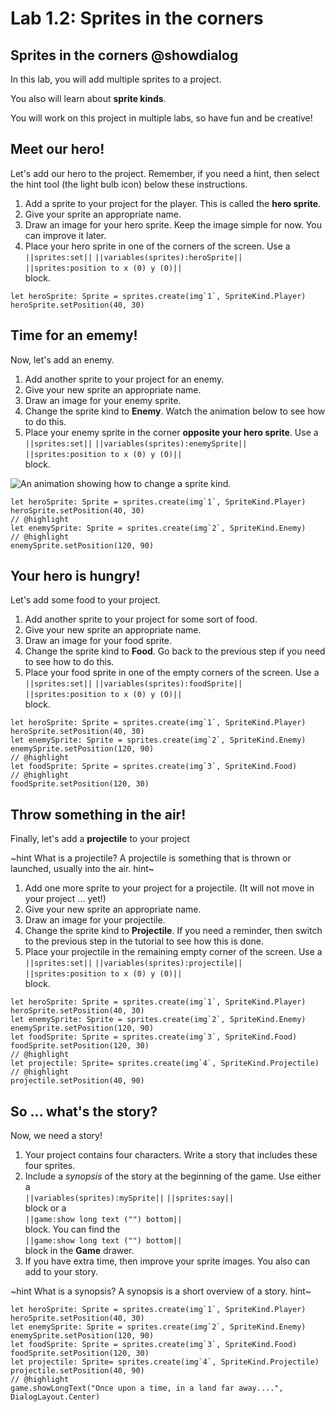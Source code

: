 # Lab 1.2: Sprites in the corners

## Sprites in the corners @showdialog

In this lab, you will add multiple sprites to a project.

You also will learn about **sprite kinds**.

You will work on this project in multiple labs,
so have fun and be creative!

## Meet our hero!

Let's add our hero to the project.
Remember, if you need a hint, then select the hint tool
(the light bulb icon)
below these instructions.

1.   Add a sprite to your project for the player.
This is called the **hero sprite**.
1.   Give your sprite an appropriate name.
1.   Draw an image for your hero sprite.
Keep the image simple for now. You can improve it later.
1.   Place your hero sprite in one of the corners of the screen.
Use a   
``||sprites:set||`` ``||variables(sprites):heroSprite||``
``||sprites:position to x (0) y (0)||``   
block.

```blocks
let heroSprite: Sprite = sprites.create(img`1`, SpriteKind.Player)
heroSprite.setPosition(40, 30)
```

## Time for an ememy!

Now, let's add an enemy.

1.   Add another sprite to your project for an enemy.
1.   Give your new sprite an appropriate name.
1.   Draw an image for your enemy sprite.
1.   Change the sprite kind to **Enemy**.
Watch the animation below to see how to do this.
1.   Place your enemy sprite in the corner
**opposite your hero sprite**.
Use a   
``||sprites:set||`` ``||variables(sprites):enemySprite||``
``||sprites:position to x (0) y (0)||``   
block.

![An animation showing how to change a sprite kind.](https://alex-kulcsar.github.io/introcs-tutorials/assets/images/S01.L01.02.change_sprite_kind.gif)

```blocks
let heroSprite: Sprite = sprites.create(img`1`, SpriteKind.Player)
heroSprite.setPosition(40, 30)
// @highlight
let enemySprite: Sprite = sprites.create(img`2`, SpriteKind.Enemy)
// @highlight
enemySprite.setPosition(120, 90)
```

## Your hero is hungry!

Let's add some food to your project.

1.   Add another sprite to your project for some sort of food.
1.   Give your new sprite an appropriate name.
1.   Draw an image for your food sprite.
1.   Change the sprite kind to **Food**.
Go back to the previous step if you need to see how to do this.
1.   Place your food sprite in one of the empty corners of the screen.
Use a   
``||sprites:set||`` ``||variables(sprites):foodSprite||``
``||sprites:position to x (0) y (0)||``   
block.

```blocks
let heroSprite: Sprite = sprites.create(img`1`, SpriteKind.Player)
heroSprite.setPosition(40, 30)
let enemySprite: Sprite = sprites.create(img`2`, SpriteKind.Enemy)
enemySprite.setPosition(120, 90)
// @highlight
let foodSprite: Sprite = sprites.create(img`3`, SpriteKind.Food)
// @highlight
foodSprite.setPosition(120, 30)
```

## Throw something in the air!

Finally, let's add a **projectile** to your project

~hint What is a projectile?
A projectile is something that is thrown or launched, usually into the air.
hint~

1.   Add one more sprite to your project for a projectile.
(It will not move in your project ... yet!)
1.   Give your new sprite an appropriate name.
1.   Draw an image for your projectile.
1.   Change the sprite kind to **Projectile**.
If you need a reminder, then switch to the previous step in the tutorial to see how this is done.
1.   Place your projectile in the remaining empty corner of the screen.
Use a   
``||sprites:set||`` ``||variables(sprites):projectile||``
``||sprites:position to x (0) y (0)||``   
block.

```blocks
let heroSprite: Sprite = sprites.create(img`1`, SpriteKind.Player)
heroSprite.setPosition(40, 30)
let enemySprite: Sprite = sprites.create(img`2`, SpriteKind.Enemy)
enemySprite.setPosition(120, 90)
let foodSprite: Sprite = sprites.create(img`3`, SpriteKind.Food)
foodSprite.setPosition(120, 30)
// @highlight
let projectile: Sprite= sprites.create(img`4`, SpriteKind.Projectile)
// @highlight
projectile.setPosition(40, 90)
```

## So ... what's the story?

Now, we need a story!

1.   Your project contains four characters.
Write a story that includes these four sprites.
1.   Include a *synopsis* of the story at the beginning of the game.
Use either a   
``||variables(sprites):mySprite||`` ``||sprites:say||``   
block or a   
``||game:show long text ("") bottom||``   
block.
You can find the   
``||game:show long text ("") bottom||``   
block in the **Game** drawer.
1.   If you have extra time, then improve your sprite images.
You also can add to your story.

~hint What is a synopsis?
A synopsis is a short overview of a story.
hint~

```blocks
let heroSprite: Sprite = sprites.create(img`1`, SpriteKind.Player)
heroSprite.setPosition(40, 30)
let enemySprite: Sprite = sprites.create(img`2`, SpriteKind.Enemy)
enemySprite.setPosition(120, 90)
let foodSprite: Sprite = sprites.create(img`3`, SpriteKind.Food)
foodSprite.setPosition(120, 30)
let projectile: Sprite= sprites.create(img`4`, SpriteKind.Projectile)
projectile.setPosition(40, 90)
// @highlight
game.showLongText("Once upon a time, in a land far away....", DialogLayout.Center)
```
